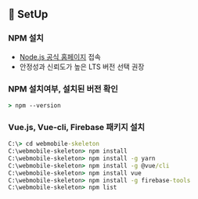 ## 🤦 SetUp
### NPM 설치
- [Node.js 공식 홈페이지](https://nodejs.org/ko/) 접속
- 안정성과 신뢰도가 높은 LTS 버전 선택 권장

### NPM 설치여부, 설치된 버전 확인
```cmd
> npm --version
```

### Vue.js, Vue-cli, Firebase 패키지 설치
```cmd
C:\> cd webmobile-skeleton
C:\webmobile-skeleton> npm install
C:\webmobile-skeleton> npm install -g yarn
C:\webmobile-skeleton> npm install -g @vue/cli
C:\webmobile-skeleton> npm install vue
C:\webmobile-skeleton> npm install -g firebase-tools
C:\webmobile-skeleton> npm list
```
